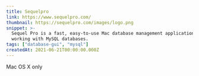 ```yaml
---
title: Sequelpro
link: https://www.sequelpro.com/
thumbnail: https://sequelpro.com/images/logo.png
snippet: >-
  Sequel Pro is a fast, easy-to-use Mac database management application for
  working with MySQL databases.
tags: ["database-gui", "mysql"]
createdAt: 2021-06-21T00:00:00.000Z
---
```

Mac OS X only